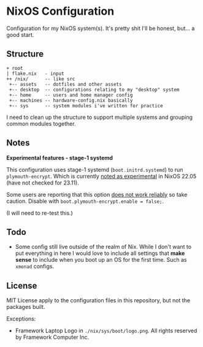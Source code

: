 # NixOS Configuration

Configuration for my NixOS system(s). It's pretty shit I'll be honest, but... a good start.

## Structure

```
+ root
| flake.nix   - input
++ /nix/      -- like src
 +-- assets   -- dotfiles and other assets
 +-- desktop  -- configurations relating to my "desktop" system
 +-- home     -- users and home manager config
 +-- machines -- hardware-config.nix basically
 +-- sys      -- system modules i've written for practice
```

I need to clean up the structure to support multiple systems and grouping common modules together.

## Notes

**Experimental features - stage-1 systemd**

This configuration uses stage-1 systemd (`boot.initrd.systemd`) to run `plymouth-encrypt`. Which is currently [noted as experimental](https://search.nixos.org/options?channel=22.05&show=boot.initrd.systemd.enable&from=0&size=50&sort=relevance&type=packages&query=initrd.system) in NixOS 22.05 (have not checked for 23.11).

Some users are reporting that this option [does not work reliably](https://github.com/NixOS/nixpkgs/issues/26722#issuecomment-1147735675) so take caution. Disable with `boot.plymouth-encrypt.enable = false;`.

(I will need to re-test this.)

## Todo

- Some config still live outside of the realm of Nix. While I don't want to put everything in here I would love to include all settings that **make sense** to include when you boot up an OS for the first time. Such as `xmonad` configs.

## License

MIT License apply to the configuration files in this repository, but not the packages built.

Exceptions:
- Framework Laptop Logo in `./nix/sys/boot/logo.png`. All rights reserved by Framework Computer Inc.
